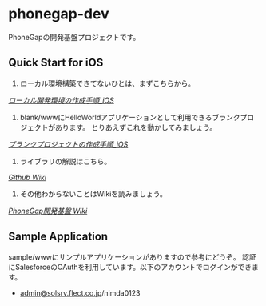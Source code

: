 phonegap-dev
============================

PhoneGapの開発基盤プロジェクトです。

Quick Start for iOS
--------------------

1. ローカル環境構築できてないひとは、まずこちらから。
  
  *[ローカル開発環境の作成手順_iOS](https://flt.backlog.jp/wiki/219TECPTL/%E3%83%AD%E3%83%BC%E3%82%AB%E3%83%AB%E9%96%8B%E7%99%BA%E7%92%B0%E5%A2%83%E3%81%AE%E4%BD%9C%E6%88%90%E6%89%8B%E9%A0%86_iOS)*

1. blank/wwwにHelloWorldアプリケーションとして利用できるブランクプロジェクトがあります。
とりあえずこれを動かしてみましょう。

  *[ブランクプロジェクトの作成手順_iOS](https://flt.backlog.jp/wiki/219TECPTL/%E3%83%96%E3%83%A9%E3%83%B3%E3%82%AF%E3%83%97%E3%83%AD%E3%82%B8%E3%82%A7%E3%82%AF%E3%83%88%E3%81%AE%E4%BD%9C%E6%88%90%E6%89%8B%E9%A0%86_iOS)*

1. ライブラリの解説はこちら。

  *[Github Wiki](https://github.com/FLECT-DEV-TEAM/phonegap-dev/wiki)*

1. その他わからないことはWikiを読みましょう。

  *[PhoneGap開発基盤 Wiki](https://flt.backlog.jp/wiki/219TECPTL/PhoneGap%E9%96%8B%E7%99%BA%E5%9F%BA%E7%9B%A4)*

Sample Application
--------------------

sample/wwwにサンプルアプリケーションがありますので参考にどうぞ。
認証にSalesforceのOAuthを利用しています。以下のアカウントでログインができます。

- admin@solsrv.flect.co.jp/nimda0123
